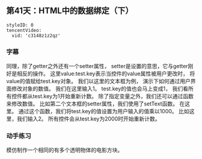 ## 第41天：HTML中的数据绑定（下）
 

```@TencentVideo
styleID: 0
tencentVideo:
  vid: 'c3148z1z2qz'

```




### 字幕

同理，除了getter之外还有一个setter属性，
setter是设置的意思，它与getter刚好是相反的操作。
这里value:test.key表示当控件的value属性被用户更改时，
将value的值赋给test.key对象。
我们以这里的文本框为例，
演示下如何通过用户界面修改对象的数值。
我们在这里输入1。
test.key的值也会马上变成1， 
我们看所有控件都从test.key为1开始重新计数。
除了指定变量之外，我们还可以通过函数来修改数值。
比如第二个文本框的setter属性，我们使用了setText函数。
在这里。
通过这个函数，我们将test.key的值设置为用户输入的值乘以1000。
比如这里，我们输入2。
所有控件会从test.key为2000时开始重新计数。

### 动手练习
模仿制作一个相同的有多个透明物体的电影方块。

